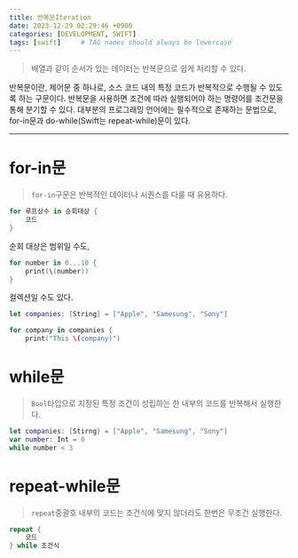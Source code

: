 ```yaml
---
title: 반복문Iteration
date: 2023-12-29 02:29:46 +0900
categories: [DEVELOPMENT, SWIFT]
tags: [swift]     # TAG names should always be lowercase
---
```


> 배열과 같이 순서가 있는 데이터는 반복문으로 쉽게 처리할 수 있다.

반복문이란, 제어문 중 하나로, 소스 코드 내의 특정 코드가 반복적으로 수행될 수 있도록 하는 구문이다.
반복문을 사용하면 조건에 따라 실행되어야 하는 명령어를 조건문을 통해 분기할 수 있다.
대부분의 프로그래밍 언어에는 필수적으로 존재하는 문법으로, for-in문과 do-while(Swift는 repeat-while)문이 있다.

---


# for-in문
>`for-in`구문은 반복적인 데이터나 시퀀스를 다룰 때 유용하다.



```swift
for 루프상수 in 순회대상 {
	코드
}
```
순회 대상은 범위일 수도, 
```swift
for number in 0...10 {
	print(\(number))
}
```
컬렉션일 수도 있다.

```swift
let companies: [String] = ["Apple", "Samesung", "Sony"]

for company in companies {
	print("This \(company)")
```





# while문
> `Bool`타입으로 지정된 특정 조건이 성립하는 한 내부의 코드를 반복해서 실행한다.

```swift
let companies: [Stirng} = ["Apple", "Samesung", "Sony"]
var number: Int = 0
while number < 3
```




# repeat-while문
>```repeat```중괄호 내부의 코드는 조건식에 맞지 않더라도 한번은 무조건 실행한다.

```swift
repeat {
	코드
} while 조건식
```

